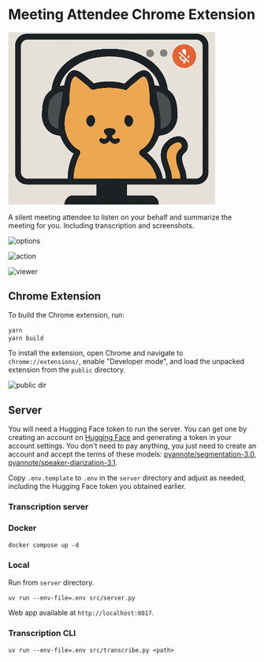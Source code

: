 # Meeting Attendee Chrome Extension

<img src="chrome-extension/public/attendee.png" alt="logo" width="420">

A silent meeting attendee to listen on your behalf and summarize the meeting for you. Including transcription and screenshots.

<img src="https://i.imgur.com/sjcaKpK.png" alt="options" width="600">

![action](https://i.imgur.com/Te24EaU.gif)

![viewer](https://i.imgur.com/L35sLNI.gif)

## Chrome Extension

To build the Chrome extension, run:

```shell
yarn
yarn build
```

To install the extension, open Chrome and navigate to `chrome://extensions/`, enable "Developer mode", and load the unpacked extension from the `public` directory.

<img src="https://i.imgur.com/IozCst5.png" alt="public dir" width="600">

## Server

You will need a Hugging Face token to run the server. You can get one by creating an account on [Hugging Face](https://huggingface.co/) and generating a token in your account settings. You don't need to pay anything, you just need to create an account and accept the terms of these models: [pyannote/segmentation-3.0](https://huggingface.co/pyannote/segmentation-3.0), [pyannote/speaker-diarization-3.1](https://huggingface.co/pyannote/speaker-diarization-3.1).

Copy `.env.template` to `.env` in the `server` directory and adjust as needed, including the Hugging Face token you obtained earlier.

### Transcription server

### Docker

```shell
docker compose up -d
```

### Local

Run from `server` directory.

```shell
uv run --env-file=.env src/server.py
```

Web app available at `http://localhost:8017`.

### Transcription CLI

```shell
uv run --env-file=.env src/transcribe.py <path>
```
